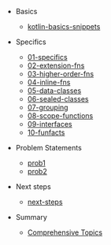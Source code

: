 - Basics
	- [kotlin-basics-snippets](./basics/kotlin-basics-snippets.md)
- Specifics
	- [01-specifics](./specifics/01-specifics.md)
	- [02-extension-fns](./specifics/02-extension-fns.md)
	- [03-higher-order-fns](./specifics/03-higher-order-fns.md)
	- [04-inline-fns](./specifics/04-inline-fns.md)
	- [05-data-classes](./specifics/05-data-classes.md)
	- [06-sealed-classes](./specifics/06-sealed-classes.md)
	- [07-grouping](./specifics/07-grouping.md)
	- [08-scope-functions](./specifics/08-scope-functions.md)
	- [09-interfaces](./specifics/09-interfaces.md)
	- [10-funfacts](./specifics/10-funfacts.md)
- Problem Statements
	- [prob1](./problem-statements/prob1.md)
	- [prob2](./problem-statements/prob2.md)
- Next steps
	- [next-steps](./next-steps/next-steps.md)

- Summary
	- [Comprehensive Topics](comprehensive-topics-list.md)
